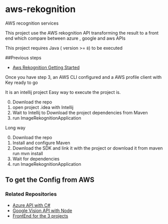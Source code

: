 # aws-rekognition

AWS recognition services

This project use the AWS rekognition API transforming the result to a front end which compare between azure , google and aws APIs


This project requires Java ( version >= `8`) to be executed

##Previous steps

* [Aws Rekognition Getting Started](https://docs.aws.amazon.com/rekognition/latest/dg/getting-started.html)

Once you have step 3, an AWS CLI configured and a AWS profile client with Key ready to go

It is an intellij project
Easy way to execute the project is.

0. Download the repo 
1. open project .idea with Intellij
2. Wait to Intellij to Download the project dependencies from Maven
3. run ImageRekognitionApplication

Long way

0. Download the repo 
1. Install and configure Maven
2. Download the SDK and link it with the project or download it from maven run mvn install
3. Wait for dependencies
4. run ImageRekognitionApplication


## To get the Config from AWS



### Related Repositories

* [Azure API with C#](https://github.com/hmunozc/azure-vision)
* [Google Vision API with Node](https://github.com/ADDR2/meetup_google_vision)
* [FrontEnd for the 3 projects](https://github.com/ADDR2/google-vision-front)
